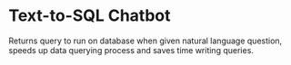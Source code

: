 # Text-to-SQL Chatbot

Returns query to run on database when given natural language question, speeds up data querying process and saves time writing queries.